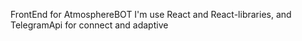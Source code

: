 FrontEnd for AtmosphereBOT
I'm use React and React-libraries, and TelegramApi for connect and adaptive
